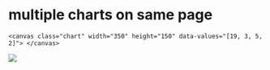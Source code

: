 # multiple charts on same page
`
<canvas class="chart" width="350" height="150"
  data-values="[19, 3, 5, 2]">
</canvas>
`
<div>
  <img src="https://user-images.githubusercontent.com/9332983/47846546-97590400-de0b-11e8-93d5-f86c519cb535.PNG">
</div>
